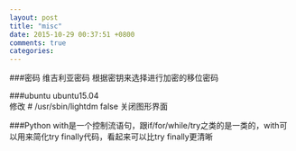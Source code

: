 ```yaml
---
layout: post
title: "misc"
date: 2015-10-29 00:37:51 +0800
comments: true
categories: 
---
```


###密码
维吉利亚密码
根据密钥来选择进行加密的移位密码

###ubuntu
ubuntu15.04  
修改
\# /usr/sbin/lightdm
false
关闭图形界面

###Python
with是一个控制流语句，跟if/for/while/try之类的是一类的，with可以用来简化try finally代码，看起来可以比try finally更清晰


